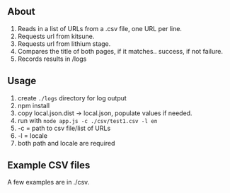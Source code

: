 ## About

1. Reads in a list of URLs from a .csv file, one URL per line.
1. Requests url from kitsune.
1. Requests url from lithium stage.
1. Compares the title of both pages, if it matches.. success, if not failure.
1. Records results in /logs

## Usage

1. create `./logs` directory for log output
1. npm install
1. copy local.json.dist -> local.json, populate values if needed.
1. run with `node app.js -c ./csv/test1.csv -l en`
1. -c = path to csv file/list of URLs
1. -l = locale
1. both path and locale are required

## Example CSV files

A few examples are in ./csv.